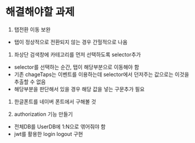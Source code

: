 # 해결해야할 과제

1. 탭전환 이동 보완

- 탭이 정상적으로 전환되지 않는 경우 간헐적으로 나옴

1. 좌상단 검색창에 카테고리를 먼저 선택하도록 selector추가

- selector를 선택하는 순간, 탭이 해당부분으로 이동해야 함
- 기존 chageTaps는 이벤트를 이용하는데 selector에서 던저주는 값으로는 이것을 추출할 수 없음
- 해당부분을 판단해서 있을 경우 해당 값을 넣는 구문추가 필요

1. 한글폰트를 네이버 폰트에서 구해볼 것

1. authorization 기능 만들기

- 전체DB를 UserDB에 1:N으로 엮어줘야 함
- jwt를 활용한 login logout 구현
